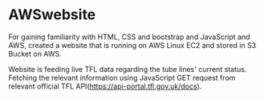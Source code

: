 # AWSwebsite
For gaining familiarity with HTML, CSS and bootstrap and JavaScript and AWS, created a website that is running on AWS Linux EC2 and stored in S3 Bucket on AWS. 

Website is feeding live TFL data regarding the tube lines' current status. Fetching the relevant information using JavaScript GET request from relevant official TFL API(https://api-portal.tfl.gov.uk/docs).




